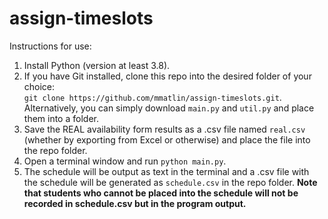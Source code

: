 # assign-timeslots
Instructions for use:
1. Install Python (version at least 3.8).
1. If you have Git installed, clone this repo into the desired folder of your choice:  
`git clone https://github.com/mmatlin/assign-timeslots.git`. Alternatively, you can simply download `main.py` and `util.py` and place them into a folder.
1. Save the REAL availability form results as a .csv file named `real.csv` (whether by exporting from Excel or otherwise) and place the file into the repo folder.
1. Open a terminal window and run `python main.py`.
1. The schedule will be output as text in the terminal and a .csv file with the schedule will be generated as `schedule.csv` in the repo folder. **Note that students who cannot be placed into the schedule will not be recorded in schedule.csv but in the program output.**
